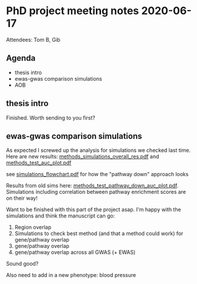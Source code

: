 # PhD project meeting notes 2020-06-17

Attendees: Tom B, Gib

## Agenda

* thesis intro
* ewas-gwas comparison simulations
* AOB

## thesis intro

Finished. Worth sending to you first?

## ewas-gwas comparison simulations

As expected I screwed up the analysis for simulations we checked last time. Here are new results: [methods_simulations_overall_res.pdf](methods_simulations_overall_res.pdf) and [methods_test_auc_plot.pdf](methods_test_auc_plot.pdf)

see [simulations_flowchart.pdf](simulations_flowchart.pdf) for how the "pathway down" approach looks

Results from old sims here: [methods_test_pathway_down_auc_plot.pdf](methods_test_pathway_down_auc_plot.pdf). Simulations including correlation between pathway enrichment scores are on their way!

Want to be finished with this part of the project asap. I'm happy with the simulations and think the manuscript can go:

1. Region overlap
2. Simulations to check best method (and that a method could work) for gene/pathway overlap
3. gene/pathway overlap
4. gene/pathway overlap across all GWAS (+ EWAS)

Sound good? 

Also need to add in a new phenotype: blood pressure